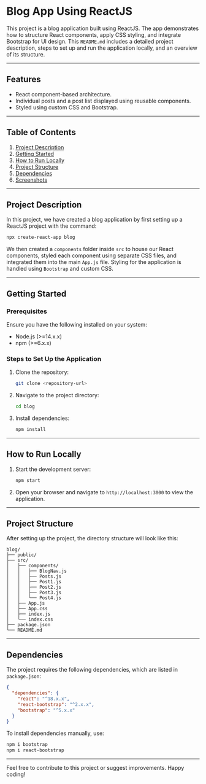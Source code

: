 # Blog App Using ReactJS

This project is a blog application built using ReactJS. The app demonstrates how to structure React components, apply CSS styling, and integrate Bootstrap for UI design. This `README.md` includes a detailed project description, steps to set up and run the application locally, and an overview of its structure.

---

## Features
- React component-based architecture.
- Individual posts and a post list displayed using reusable components.
- Styled using custom CSS and Bootstrap.

---

## Table of Contents
1. [Project Description](#project-description)
2. [Getting Started](#getting-started)
3. [How to Run Locally](#how-to-run-locally)
4. [Project Structure](#project-structure)
5. [Dependencies](#dependencies)
6. [Screenshots](#screenshots)

---

## Project Description
In this project, we have created a blog application by first setting up a ReactJS project with the command:
```bash
npx create-react-app blog
```

We then created a `components` folder inside `src` to house our React components, styled each component using separate CSS files, and integrated them into the main `App.js` file. Styling for the application is handled using `Bootstrap` and custom CSS.

---

## Getting Started
### Prerequisites
Ensure you have the following installed on your system:
- Node.js (>=14.x.x)
- npm (>=6.x.x)

### Steps to Set Up the Application
1. Clone the repository:
   ```bash
   git clone <repository-url>
   ```
2. Navigate to the project directory:
   ```bash
   cd blog
   ```
3. Install dependencies:
   ```bash
   npm install
   ```

---

## How to Run Locally
1. Start the development server:
   ```bash
   npm start
   ```
2. Open your browser and navigate to `http://localhost:3000` to view the application.

---

## Project Structure
After setting up the project, the directory structure will look like this:
```
blog/
├── public/
├── src/
│   ├── components/
│   │   ├── BlogNav.js
│   │   ├── Posts.js
│   │   ├── Post1.js
│   │   ├── Post2.js
│   │   ├── Post3.js
│   │   └── Post4.js
│   ├── App.js
│   ├── App.css
│   ├── index.js
│   └── index.css
├── package.json
└── README.md
```

---

## Dependencies
The project requires the following dependencies, which are listed in `package.json`:
```json
{
  "dependencies": {
    "react": "^18.x.x",
    "react-bootstrap": "^2.x.x",
    "bootstrap": "^5.x.x"
  }
}
```
To install dependencies manually, use:
```bash
npm i bootstrap
npm i react-bootstrap
```

---

Feel free to contribute to this project or suggest improvements. Happy coding!
